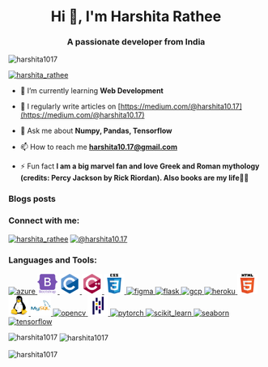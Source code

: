 <!-- ### Hi there 👋

<!--
**harshita1017/harshita1017** is a ✨ _special_ ✨ repository because its `README.md` (this file) appears on your GitHub profile.

Here are some ideas to get you started:
-->
<!-- - 🔭 I’m currently working on ML/AI and Web development -->
<!-- - 🌱 I’m currently learning Web deveopment -->
<!-- - 📫 How to reach me: Connect with me on LinkedIn: www.linkedin.com/in/harshita-rathee/ -->
<!-- - 😄 Pronouns: she/her -->
<!-- - ⚡ Fun fact: I am a big marvel fan and love Greek and Roman mythology (credits: Percy Jackson by Rick Riordan). Also books are my life🤩😊 -->
<!-- - 👯 I’m looking to collaborate on ... -->
<!-- - 🤔 I’m looking for help with ... -->
<!-- - 💬 Ask me about ... --> 
<h1 align="center">Hi 👋, I'm Harshita Rathee</h1>
<h3 align="center">A passionate developer from India</h3>

<p align="left"> <img src="https://komarev.com/ghpvc/?username=harshita1017&label=Profile%20views&color=0e75b6&style=flat" alt="harshita1017" /> </p>

<p align="left"> <a href="https://twitter.com/harshita_rathee" target="blank"><img src="https://img.shields.io/twitter/follow/harshita_rathee?logo=twitter&style=for-the-badge" alt="harshita_rathee" /></a> </p>

- 🌱 I’m currently learning **Web Development**

- 📝 I regularly write articles on [https://medium.com/@harshita10.17](https://medium.com/@harshita10.17)

- 💬 Ask me about **Numpy, Pandas, Tensorflow**

- 📫 How to reach me **harshita10.17@gmail.com**

- ⚡ Fun fact **I am a big marvel fan and love Greek and Roman mythology (credits: Percy Jackson by Rick Riordan). Also books are my life🤩😊**

### Blogs posts
<!-- BLOG-POST-LIST:START -->
<!-- BLOG-POST-LIST:END -->

<h3 align="left">Connect with me:</h3>
<p align="left">
<a href="https://twitter.com/harshita_rathee" target="blank"><img align="center" src="https://raw.githubusercontent.com/rahuldkjain/github-profile-readme-generator/master/src/images/icons/Social/twitter.svg" alt="harshita_rathee" height="30" width="40" /></a>
<a href="https://medium.com/@harshita10.17" target="blank"><img align="center" src="https://raw.githubusercontent.com/rahuldkjain/github-profile-readme-generator/master/src/images/icons/Social/medium.svg" alt="@harshita10.17" height="30" width="40" /></a>
</p>

<h3 align="left">Languages and Tools:</h3>
<p align="left"> <a href="https://azure.microsoft.com/en-in/" target="_blank" rel="noreferrer"> <img src="https://www.vectorlogo.zone/logos/microsoft_azure/microsoft_azure-icon.svg" alt="azure" width="40" height="40"/> </a> <a href="https://getbootstrap.com" target="_blank" rel="noreferrer"> <img src="https://raw.githubusercontent.com/devicons/devicon/master/icons/bootstrap/bootstrap-plain-wordmark.svg" alt="bootstrap" width="40" height="40"/> </a> <a href="https://www.cprogramming.com/" target="_blank" rel="noreferrer"> <img src="https://raw.githubusercontent.com/devicons/devicon/master/icons/c/c-original.svg" alt="c" width="40" height="40"/> </a> <a href="https://www.w3schools.com/cpp/" target="_blank" rel="noreferrer"> <img src="https://raw.githubusercontent.com/devicons/devicon/master/icons/cplusplus/cplusplus-original.svg" alt="cplusplus" width="40" height="40"/> </a> <a href="https://www.w3schools.com/css/" target="_blank" rel="noreferrer"> <img src="https://raw.githubusercontent.com/devicons/devicon/master/icons/css3/css3-original-wordmark.svg" alt="css3" width="40" height="40"/> </a> <a href="https://www.figma.com/" target="_blank" rel="noreferrer"> <img src="https://www.vectorlogo.zone/logos/figma/figma-icon.svg" alt="figma" width="40" height="40"/> </a> <a href="https://flask.palletsprojects.com/" target="_blank" rel="noreferrer"> <img src="https://www.vectorlogo.zone/logos/pocoo_flask/pocoo_flask-icon.svg" alt="flask" width="40" height="40"/> </a> <a href="https://cloud.google.com" target="_blank" rel="noreferrer"> <img src="https://www.vectorlogo.zone/logos/google_cloud/google_cloud-icon.svg" alt="gcp" width="40" height="40"/> </a> <a href="https://heroku.com" target="_blank" rel="noreferrer"> <img src="https://www.vectorlogo.zone/logos/heroku/heroku-icon.svg" alt="heroku" width="40" height="40"/> </a> <a href="https://www.w3.org/html/" target="_blank" rel="noreferrer"> <img src="https://raw.githubusercontent.com/devicons/devicon/master/icons/html5/html5-original-wordmark.svg" alt="html5" width="40" height="40"/> </a> <a href="https://www.linux.org/" target="_blank" rel="noreferrer"> <img src="https://raw.githubusercontent.com/devicons/devicon/master/icons/linux/linux-original.svg" alt="linux" width="40" height="40"/> </a> <a href="https://www.mysql.com/" target="_blank" rel="noreferrer"> <img src="https://raw.githubusercontent.com/devicons/devicon/master/icons/mysql/mysql-original-wordmark.svg" alt="mysql" width="40" height="40"/> </a> <a href="https://opencv.org/" target="_blank" rel="noreferrer"> <img src="https://www.vectorlogo.zone/logos/opencv/opencv-icon.svg" alt="opencv" width="40" height="40"/> </a> <a href="https://pandas.pydata.org/" target="_blank" rel="noreferrer"> <img src="https://raw.githubusercontent.com/devicons/devicon/2ae2a900d2f041da66e950e4d48052658d850630/icons/pandas/pandas-original.svg" alt="pandas" width="40" height="40"/> </a> <a href="https://pytorch.org/" target="_blank" rel="noreferrer"> <img src="https://www.vectorlogo.zone/logos/pytorch/pytorch-icon.svg" alt="pytorch" width="40" height="40"/> </a> <a href="https://scikit-learn.org/" target="_blank" rel="noreferrer"> <img src="https://upload.wikimedia.org/wikipedia/commons/0/05/Scikit_learn_logo_small.svg" alt="scikit_learn" width="40" height="40"/> </a> <a href="https://seaborn.pydata.org/" target="_blank" rel="noreferrer"> <img src="https://seaborn.pydata.org/_images/logo-mark-lightbg.svg" alt="seaborn" width="40" height="40"/> </a> <a href="https://www.tensorflow.org" target="_blank" rel="noreferrer"> <img src="https://www.vectorlogo.zone/logos/tensorflow/tensorflow-icon.svg" alt="tensorflow" width="40" height="40"/> </a> </p>

<p><img align="left" src="https://github-readme-stats.vercel.app/api/top-langs?username=harshita1017&show_icons=true&locale=en&layout=compact" alt="harshita1017" /></p>

<p>&nbsp;<img align="center" src="https://github-readme-stats.vercel.app/api?username=harshita1017&show_icons=true&locale=en" alt="harshita1017" /></p>

<p><img align="center" src="https://github-readme-streak-stats.herokuapp.com/?user=harshita1017&" alt="harshita1017" /></p>
